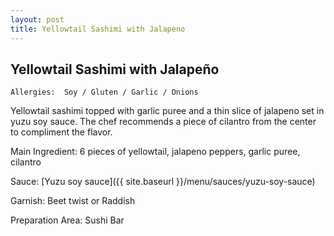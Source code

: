 ```yaml
---
layout: post
title: Yellowtail Sashimi with Jalapeno
---
```


## Yellowtail Sashimi with Jalapeño  

```
Allergies:  Soy / Gluten / Garlic / Onions
```

Yellowtail sashimi topped with garlic puree and a thin slice of jalapeno set in yuzu soy sauce. The chef recommends a piece of cilantro from the center to compliment the flavor.

Main Ingredient: 6 pieces of yellowtail, jalapeno peppers, garlic puree, cilantro

Sauce: [Yuzu soy sauce]({{ site.baseurl }}/menu/sauces/yuzu-soy-sauce)

Garnish: Beet twist or Raddish

Preparation Area: Sushi Bar

